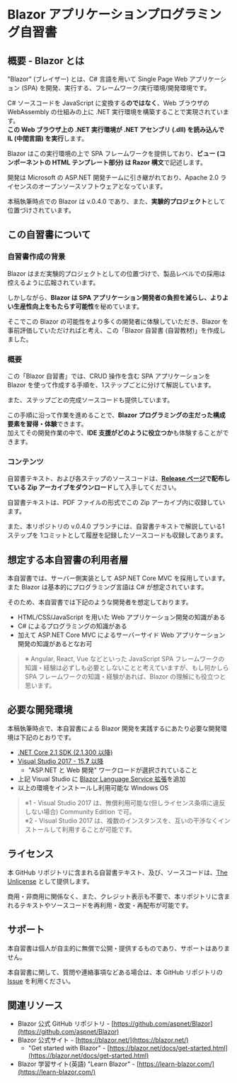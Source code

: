 
Blazor アプリケーションプログラミング自習書
============================================

概要 - Blazor とは
----------------------------------------

"Blazor" (ブレイザー) とは、C# 言語を用いて Single Page Web アプリケーション (SPA) を開発、実行する、フレームワーク/実行環境/開発環境です。

C# ソースコードを JavaScript に変換する**のではなく**、Web ブラウザの WebAssembly の仕組みの上に .NET 実行環境を構築することで実現されています。  
**この Web ブラウザ上の .NET 実行環境が .NET アセンブリ (.dll) を読み込んで IL (中間言語) を実行**します。

Blazor はこの実行環境の上で SPA フレームワークを提供しており、**ビュー (コンポーネントの HTML テンプレート部分) は Razor 構文**で記述します。

開発は Microsoft の ASP.NET 開発チームに引き継がれており、Apache 2.0 ライセンスのオープンソースソフトウェアとなっています。

本稿執筆時点での Blazor は v.0.4.0 であり、また、**実験的プロジェクト**として位置づけされています。

この自習書について
----------------------------------------

### 自習書作成の背景

Blazor はまだ実験的プロジェクトとしての位置づけで、製品レベルでの採用は控えるように広報されています。

しかしながら、**Blazor は SPA アプリケーション開発者の負担を減らし、よりよい生産性向上をもたらす可能性**を秘めています。

そこでこの Blazor の可能性をより多くの開発者に体験していただき、Blazor を事前評価していただければと考え、この「Blazor 自習書 (自習教材)」を作成しました。

### 概要

この「Blazor 自習書」では、CRUD 操作を含む SPA アプリケーションを Blazor を使って作成する手順を、1ステップごとに分けて解説しています。

また、ステップごとの完成ソースコードも提供しています。

この手順に沿って作業を進めることで、**Blazor プログラミングの主だった構成要素を習得・体験**できます。  
加えてその開発作業の中で、**IDE 支援がどのように役立つか**も体験することができます。

### コンテンツ

自習書テキスト、および各ステップのソースコードは、**[Release ページ](https://github.com/jsakamoto/self-learning-materials-for-blazor-jp/releases)で配布している Zip アーカイブをダウンロード**して入手してください。

自習書テキストは、PDF ファイルの形式でこの Zip アーカイブ内に収録しています。

また、本リポジトリの v.0.4.0 ブランチには、自習書テキストで解説している1ステップを 1コミットとして履歴を記録したソースコードも収録してあります。


想定する本自習書の利用者層
----------------------------------------

本自習書では、サーバー側実装として ASP.NET Core MVC を採用しています。  
また Blazor は基本的にプログラミング言語は C# が想定されています。

そのため、本自習書では下記のような開発者を想定しております。

- HTML/CSS/JavaScript を用いた Web アプリケーション開発の知識がある
- C# によるプログラミングの知識がある
- 加えて ASP.NET Core MVC によるサーバーサイド Web アプリケーション開発の知識があるとなお可

> ※ Angular, React, Vue などといった JavaScript SPA フレームワークの知識・経験は必ずしも必要としないことと考えていますが、もし何かしら SPA フレームワークの知識・経験があれば、Blazor の理解にも役立つと思います。


必要な開発環境
----------------------------------------

本稿執筆時点で、本自習書による Blazor 開発を実践するにあたり必要な開発環境は下記のとおりです。

- [.NET Core 2.1 SDK (2.1.300 以降)](https://www.microsoft.com/net/download/dotnet-core/sdk-2.1.300)
- [Visual Studio 2017 - 15.**7** 以降](https://www.visualstudio.com/downloads/)
    - "ASP.NET と Web 開発" ワークロードが選択されていること
- 上記 Visual Studio に [Blazor Language Service 拡張](https://marketplace.visualstudio.com/items?itemName=aspnet.blazor)を追加
- 以上の環境をインストールし利用可能な Windows OS

> ※1 - Visual Studio 2017 は、無償利用可能な(但しライセンス条項に違反しない場合) Community Edition で可。  
> ※2 - Visual Studio 2017 は、複数のインスタンスを、互いの干渉なくインストールして利用することが可能です。


ライセンス
----------------------------------------

本 GitHub リポジトリに含まれる自習書テキスト、及び、ソースコードは、[The Unlicense](LICENSE) として提供します。

商用・非商用に関係なく、また、クレジット表示も不要で、本リポジトリに含まれるテキストやソースコードを再利用・改変・再配布が可能です。


サポート
----------------------------------------

本自習書は個人が自主的に無償で公開・提供するものであり、サポートはありません。

本自習書に関して、質問や連絡事項などある場合は、本 GitHub リポジトリの [Issue](https://github.com/jsakamoto/self-learning-materials-for-blazor-jp/issues) を利用ください。


関連リソース
----------------------------------------

- Blazor 公式 GitHub リポジトリ - [https://github.com/aspnet/Blazor](https://github.com/aspnet/Blazor)
- Blazor 公式サイト - [https://blazor.net/](https://blazor.net/)
    - "Get started with Blazor" - [https://blazor.net/docs/get-started.html](https://blazor.net/docs/get-started.html)
- Blazor 学習サイト(英語) "Learn Blazor" - [https://learn-blazor.com/](https://learn-blazor.com/)
